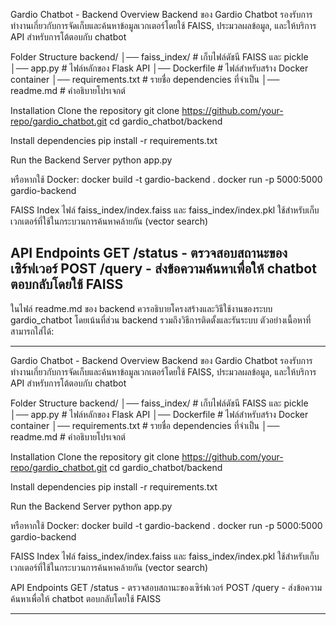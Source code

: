 Gardio Chatbot - Backend
Overview
Backend ของ Gardio Chatbot รองรับการทำงานเกี่ยวกับการจัดเก็บและค้นหาข้อมูลเวกเตอร์โดยใช้ FAISS, ประมวลผลข้อมูล, และให้บริการ API สำหรับการโต้ตอบกับ chatbot

Folder Structure
backend/
│── faiss_index/       # เก็บไฟล์ดัชนี FAISS และ pickle
│── app.py             # ไฟล์หลักของ Flask API
│── Dockerfile         # ไฟล์สำหรับสร้าง Docker container
│── requirements.txt   # รายชื่อ dependencies ที่จำเป็น
│── readme.md          # คำอธิบายโปรเจกต์


Installation
Clone the repository
git clone https://github.com/your-repo/gardio_chatbot.git
cd gardio_chatbot/backend


Install dependencies
pip install -r requirements.txt


Run the Backend Server
python app.py

หรือหากใช้ Docker:
docker build -t gardio-backend .
docker run -p 5000:5000 gardio-backend


FAISS Index
ไฟล์ faiss_index/index.faiss และ faiss_index/index.pkl ใช้สำหรับเก็บเวกเตอร์ที่ใช้ในกระบวนการค้นหาคล้ายกัน (vector search)

API Endpoints
GET /status - ตรวจสอบสถานะของเซิร์ฟเวอร์
POST /query - ส่งข้อความค้นหาเพื่อให้ chatbot ตอบกลับโดยใช้ FAISS
---------
ในไฟล์ readme.md ของ backend ควรอธิบายโครงสร้างและวิธีใช้งานของระบบ gardio_chatbot โดยเน้นที่ส่วน backend รวมถึงวิธีการติดตั้งและรันระบบ ตัวอย่างเนื้อหาที่สามารถใส่ได้:

---

Gardio Chatbot - Backend
Overview
Backend ของ Gardio Chatbot รองรับการทำงานเกี่ยวกับการจัดเก็บและค้นหาข้อมูลเวกเตอร์โดยใช้ FAISS, ประมวลผลข้อมูล, และให้บริการ API สำหรับการโต้ตอบกับ chatbot

Folder Structure
backend/
│── faiss_index/       # เก็บไฟล์ดัชนี FAISS และ pickle
│── app.py             # ไฟล์หลักของ Flask API
│── Dockerfile         # ไฟล์สำหรับสร้าง Docker container
│── requirements.txt   # รายชื่อ dependencies ที่จำเป็น
│── readme.md          # คำอธิบายโปรเจกต์


Installation
Clone the repository
git clone https://github.com/your-repo/gardio_chatbot.git
cd gardio_chatbot/backend


Install dependencies
pip install -r requirements.txt


Run the Backend Server
python app.py

หรือหากใช้ Docker:
docker build -t gardio-backend .
docker run -p 5000:5000 gardio-backend


FAISS Index
ไฟล์ faiss_index/index.faiss และ faiss_index/index.pkl ใช้สำหรับเก็บเวกเตอร์ที่ใช้ในกระบวนการค้นหาคล้ายกัน (vector search)

API Endpoints
GET /status - ตรวจสอบสถานะของเซิร์ฟเวอร์
POST /query - ส่งข้อความค้นหาเพื่อให้ chatbot ตอบกลับโดยใช้ FAISS

---

